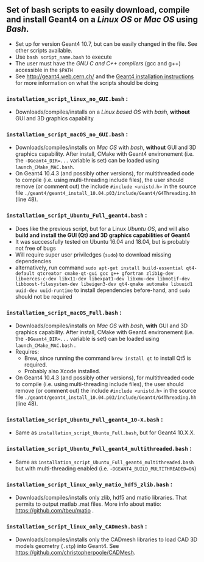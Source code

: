 ## Set of bash scripts to easily download, compile and install Geant4 on a *Linux OS* or *Mac OS* using *Bash*.
- Set up for version Geant4 10.7, but can be easily changed in the file. See other scripts available.
- Use `bash script_name.bash` to execute
- The user must have the *GNU C and C++ compilers* (gcc and g++) accessible in the `$PATH`
- See http://geant4.web.cern.ch/ and the [Geant4 installation instructions](http://geant4-userdoc.web.cern.ch/geant4-userdoc/UsersGuides/InstallationGuide/html/index.html) for more information on what the scripts should be doing

### `installation_script_linux_no_GUI.bash` :
- Downloads/compiles/installs on a *Linux based OS* with *bash*, **without** GUI and 3D graphics capability

### `installation_script_macOS_no_GUI.bash` :
- Downloads/compiles/installs on *Mac OS* with *bash*, **without** GUI and 3D graphics capability. After install, CMake with Geant4 environement (i.e. the `-DGeant4_DIR=...` variable is set) can be loaded using `launch_CMake_MAC.bash`.
- On Geant4 10.4.3 (and possibly other versions), for multithreaded code to compile (i.e. using multi-threading include files), the user should remove (or comment out) the include `#include <unistd.h>` in the source file `./geant4/geant4_install_10.04.p03/include/Geant4/G4Threading.hh` (line 48).

### `installation_script_Ubuntu_Full_geant4.bash` :
- Does like the previous script, but for a Linux *Ubuntu OS*, and will also **build and install the GUI (Qt) and 3D graphics capabilities of Geant4**
- It was successfully tested on Ubuntu 16.04 and 18.04, but is probably not free of bugs
- Will require super user priviledges (`sudo`) to download missing dependencies
- alternatively, run command `sudo apt-get install build-essential qt4-default qtcreator cmake-qt-gui gcc g++ gfortran zlib1g-dev libxerces-c-dev libx11-dev libexpat1-dev libxmu-dev libmotif-dev libboost-filesystem-dev libeigen3-dev qt4-qmake automake libuuid1 uuid-dev uuid-runtime` to install dependencies before-hand, and `sudo` should not be required

### `installation_script_macOS_Full.bash` :
* Downloads/compiles/installs on *Mac OS* with *bash*, **with** GUI and 3D graphics capability. After install, CMake with Geant4 environement (i.e. the `-DGeant4_DIR=...` variable is set) can be loaded using `launch_CMake_MAC.bash` .
* Requires:
  * Brew, since running the command `brew install qt` to install Qt5 is required.
  * Probably also Xcode installed.
* On Geant4 10.4.3 (and possibly other versions), for multithreaded code to compile (i.e. using multi-threading include files), the user should remove (or comment out) the include `#include <unistd.h>` in the source file `./geant4/geant4_install_10.04.p03/include/Geant4/G4Threading.hh` (line 48).

### `installation_script_Ubuntu_Full_geant4_10-X.bash` :
* Same as `installation_script_Ubuntu_Full.bash`, but for Geant4 10.X.X.

### `installation_script_Ubuntu_Full_geant4_multithreaded.bash` :
* Same as `installation_script_Ubuntu_Full_geant4_multithreaded.bash` but with multi-threading enabled (i.e. `-DGEANT4_BUILD_MULTITHREADED=ON`)

### `installation_script_linux_only_matio_hdf5_zlib.bash` :
* Downloads/compiles/installs only zlib, hdf5 and matio  libraries. That permits to output matlab .mat files. More info about matio: https://github.com/tbeu/matio .

### `installation_script_linux_only_CADmesh.bash` :
* Downloads/compiles/installs only the CADmesh libraries to load CAD 3D models geometry (`.stp`) into Geant4. See https://github.com/christopherpoole/CADMesh.


